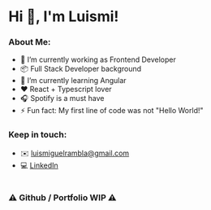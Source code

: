 # Hi 👋, I'm Luismi!

### About Me:
- 🔭 I’m currently working as Frontend Developer
- 📦 Full Stack Developer background
- 🌱 I’m currently learning Angular
- ❤️ React + Typescript lover
- 🎧 Spotify is a must have
- ⚡ Fun fact: My first line of code was not "Hello World!"

### Keep in touch:
- ✉️ luismiguelrambla@gmail.com
- 💻 [LinkedIn](https://www.linkedin.com/in/luismiguelrambla)

#
### ⚠️ Github / Portfolio WIP ⚠️
